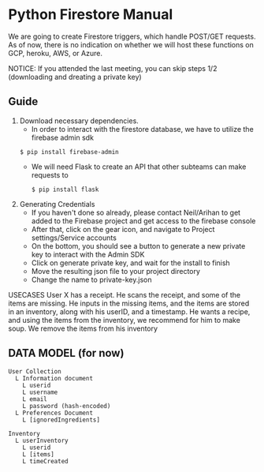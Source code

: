 # Python Firestore Manual

We are going to create Firestore triggers, which handle POST/GET requests. As of now, there is no indication on whether we will host these functions on GCP, heroku, AWS, or Azure.

NOTICE: If you attended the last meeting, you can skip steps 1/2 (downloading and dreating a private key)
## Guide
 1. Download necessary dependencies.
    - In order to interact with the firestore database, we have to utilize the firebase admin sdk
    ```console
    $ pip install firebase-admin
    ```
    - We will need Flask to create an API that other subteams can make requests to
        ```console
        $ pip install flask
        ```
2. Generating Credentials 
    - If you haven't done so already, please contact Neil/Arihan to get added to the Firebase project and get access to the firebase console
    - After that, click on the gear icon, and navigate to Project settings/Service accounts
    - On the bottom, you should see a button to generate a new private key to interact with the Admin SDK
    - Click on generate private key, and wait for the install to finish
    - Move the resulting json file to your project directory
    - Change the name to private-key.json




USECASES
User X has a receipt. He scans the receipt, and some of the items are missing. He inputs in the missing items, and the items are 
stored in an inventory, along with his userID, and a timestamp. He wants a recipe, and using the items from the inventory, we recommend for him to make soup. We remove the items from his inventory


DATA MODEL (for now)
----------
```
User Collection
  L Information document
    L userid
    L username
    L email
    L password (hash-encoded)
  L Preferences Document
    L [ignoredIngredients]

Inventory
  L userInventory
    L userid
    L [items]
    L timeCreated

```
